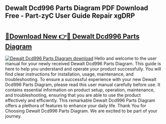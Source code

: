 ## Dewalt Dcd996 Parts Diagram PDF Download Free - Part-zyC User Guide Repair xgDRP

# <h2><a href="http://dfl7g7.blite.top/?on=Dewalt+Dcd996+Parts+Diagram">🔗Download New 👉🔴 Dewalt Dcd996 Parts Diagram</a></h2>

[![Dewalt Dcd996 Parts Diagram download](https://i.imgur.com/lujVjoI.png)](http://dfl7g7.blite.top/?on=Dewalt+Dcd996+Parts+Diagram)
Hello and welcome to the user manual for your newly received Dewalt Dcd996 Parts Diagram. This guide is here to help you understand and operate your product successfully. You will find clear instructions for installation, usage, maintenance, and troubleshooting. To ensure a successful experience with your new Dewalt Dcd996 Parts Diagram, please read this user manual carefully before use. It contains essential information on product setup, operation, maintenance, and troubleshooting, ensuring that you are able to use the product effectively and efficiently. This remarkable Dewalt Dcd996 Parts Diagram offers a plethora of features to enhance your daily life. Thank You for Choosing Dewalt Dcd996 Parts Diagram. We are excited to be part of your journey.
